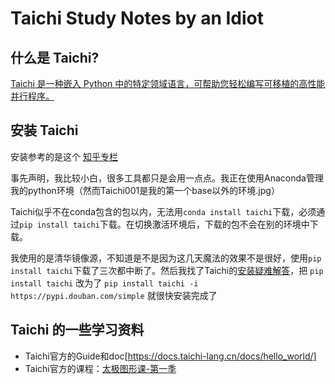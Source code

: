 # Taichi Study Notes by an Idiot 

## 什么是 Taichi?

[Taichi 是一种嵌入 Python 中的特定领域语言，可帮助您轻松编写可移植的高性能并行程序。](https://www.taichi-lang.org/) 

## 安装 Taichi

安装参考的是这个 [知乎专栏](https://zhuanlan.zhihu.com/p/570625967)

事先声明，我比较小白，很多工具都只是会用一点点。我正在使用Anaconda管理我的python环境（然而Taichi001是我的第一个base以外的环境.jpg）

Taichi似乎不在conda包含的包以内，无法用`conda install taichi`下载，必须通过`pip install taichi`下载。在切换激活环境后，下载的包不会在别的环境中下载。

我使用的是清华镜像源，不知道是不是因为这几天魔法的效果不是很好，使用`pip install taichi`下载了三次都中断了。然后我找了Taichi的[安装疑难解答](https://docs.taichi-lang.org/zh-Hans/docs/install/)，把
```pip install taichi```
改为了
```pip install taichi -i https://pypi.douban.com/simple```
就很快安装完成了

## Taichi 的一些学习资料
- Taichi官方的Guide和doc[https://docs.taichi-lang.cn/docs/hello_world/]
- Taichi官方的课程：[太极图形课-第一季](https://docs.taichi-lang.org/tgc01)

